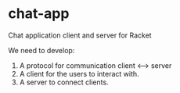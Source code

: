 # chat-app
Chat application client and server for Racket

We need to develop:
1. A protocol for communication client <--> server
2. A client for the users to interact with.
3. A server to connect clients.
